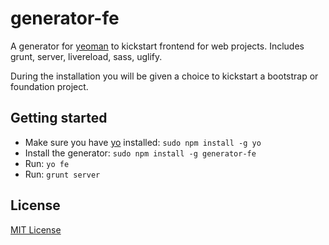 # generator-fe

A generator for [yeoman](https://github.com/yeoman/yo) to kickstart frontend for web projects. Includes grunt, server, livereload, sass, uglify.

During the installation you will be given a choice to kickstart a bootstrap or foundation project.

## Getting started

- Make sure you have [yo](https://github.com/yeoman/yo) installed: `sudo npm install -g yo`
- Install the generator: `sudo npm install -g generator-fe`
- Run: `yo fe`
- Run: `grunt server`

## License
[MIT License](http://en.wikipedia.org/wiki/MIT_License)


